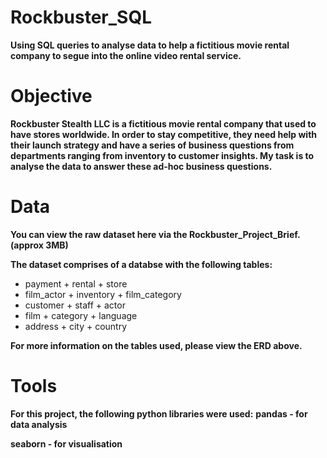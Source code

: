 # Rockbuster_SQL
**Using SQL queries to analyse data to help a fictitious movie rental company to segue into the online video rental service.**

# Objective
**Rockbuster Stealth LLC is a fictitious movie rental company that used to have stores worldwide. In order to stay competitive, they need help with their launch strategy and have a series of business questions from departments ranging from inventory to customer insights. My task is to analyse the data to answer these ad-hoc business questions.**

# Data
**You can view the raw dataset here via the Rockbuster_Project_Brief. (approx 3MB)**

**The dataset comprises of a databse with the following tables:**

+ payment                   + rental                            + store                     
+ film_actor                + inventory                         + film_category
+ customer                  + staff                             + actor
+ film                      + category                          + language
+ address                   + city                              + country

**For more information on the tables used, please view the ERD above.**

# Tools
**For this project, the following python libraries were used:**
**pandas - for data analysis**

**seaborn - for visualisation**

